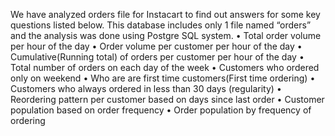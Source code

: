 We have analyzed orders file for Instacart to find out answers for some key questions listed below. This database includes only 1 file named “orders” and the analysis was done using Postgre SQL system.
•	Total order volume per hour of the day
•	Order volume per customer per hour of the day
•	Cumulative(Running total) of orders per customer per hour of the day
•	Total number of orders on each day of the week
•	Customers who ordered only on weekend
•	Who are are first time customers(First time ordering)
•	Customers who always ordered in less than 30 days (regularity)
•	Reordering pattern per customer based on days since last order
•	Customer population based on order frequency
•	Order population by frequency of ordering

